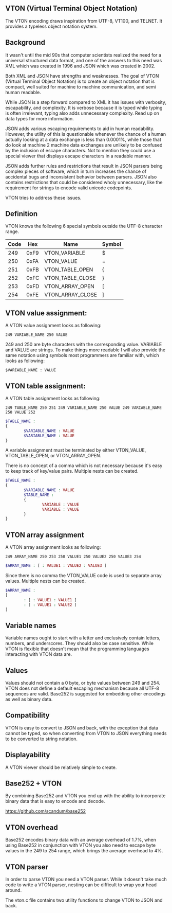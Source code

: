 VTON (Virtual Terminal Object Notation)
---------------------------------------

The VTON encoding draws inspiration from UTF-8, VT100, and TELNET. It provides
a typeless object notation system.

Background
----------

It wasn't until the mid 90s that computer scientists realized the need for a
universal structured data format, and one of the answers to this need was XML
which was created in 1996 and JSON which was created in 2002.

Both XML and JSON have strengths and weaknesses. The goal of VTON (Virtual
Terminal Object Notation) is to create an object notation that is compact,
well suited for machine to machine communication, and semi human readable.

While JSON is a step forward compared to XML it has issues with verbosity,
escapability, and complexity. It is verbose because it is typed while
typing is often irrelevant, typing also adds unnecessary complexity. Read
up on data types for more information.

JSON adds various escaping requirements to aid in human readability.
However, the utility of this is questionable whenever the chance of a human
actually looking at a data exchange is less than 0.0001%, while those that
do look at machine 2 machine data exchanges are unlikely to be confused by the
inclusion of escape characters. Not to mention they could use a special
viewer that displays escape characters in a readable manner.

JSON adds further rules and restrictions that result in JSON parsers being
complex pieces of software, which in turn increases the chance of accidental
bugs and inconsistent behavior between parsers. JSON also contains restrictions
that could be considered wholy unnecessary, like the requirement for strings
to encode valid unicode codepoints.

VTON tries to address these issues.

Definition
----------

VTON knows the following 6 special symbols outside the UTF-8 character range.

| Code | Hex  | Name | Symbol |
|----- | ---- | ---- | ------ |
| 249  | 0xF9 | VTON_VARIABLE    | $ |
| 250  | 0xFA | VTON_VALUE       | = |
| 251  | 0xFB | VTON_TABLE_OPEN  | { |
| 252  | 0xFC | VTON_TABLE_CLOSE | } |
| 253  | 0xFD | VTON_ARRAY_OPEN  | [ |
| 254  | 0xFE | VTON_ARRAY_CLOSE | ] |


VTON value assignment:
---------------------
A VTON value assignment looks as following:
```
249 VARIABLE_NAME 250 VALUE
```
249 and 250 are byte characters with the corresponding value. VARIABLE and VALUE are
strings. To make things more readable I will also provide the same notation using
symbols most programmers are familiar with, which looks as following:
```
$VARIABLE_NAME : VALUE
```
VTON table assignment:
----------------------
A VTON table assignment looks as following:
```
249 TABLE_NAME 250 251 249 VARIABLE_NAME 250 VALUE 249 VARIABLE_NAME 250 VALUE 252
```
```php
$TABLE_NAME :
{
        $VARIABLE_NAME : VALUE
        $VARIABLE_NAME : VALUE
}
```
A variable assignment must be terminated by either VTON_VALUE, VTON_TABLE_OPEN,
or VTON_ARRAY_OPEN.

There is no concept of a comma which is not necessary because it's easy to keep
track of key/value pairs. Multiple nests can be created.
```php
$TABLE_NAME :
{
        $VARIABLE_NAME : VALUE
        $TABLE_NAME :
        {
                VARIABLE : VALUE
                VARIABLE : VALUE
        }
}
```
VTON array assignment
---------------------
A VTON array assignment looks as following:
```
249 ARRAY_NAME 250 253 250 VALUE1 250 VALUE2 250 VALUE3 254
```
```php
$ARRAY_NAME : [ : VALUE1 : VALUE2 : VALUE3 ]
```
Since there is no comma the VTON_VALUE code is used to separate array values. Multiple nests can be created.
```php
$ARRAY_NAME :
[
        : [ : VALUE1 : VALUE1 ]
        : [ : VALUE1 : VALUE2 ]
]
```
Variable names
--------------
Variable names ought to start with a letter and exclusively contain letters,
numbers, and underscores. They should also be case sensitive. While VTON is
flexible that doesn't mean that the programming languages interacting with
VTON data are.

Values
------
Values should not contain a 0 byte, or byte values between 249 and 254. VTON
does not define a default escaping mechanism because all UTF-8 sequences
are valid. Base252 is suggested for embedding other encodings as well as binary
data.

Compatibility
-------------
VTON is easy to convert to JSON and back, with the exception that data cannot
be typed, so when converting from VTON to JSON everything needs to be
converted to string notation.

Displayability
--------------
A VTON viewer should be relatively simple to create.

Base252 + VTON
--------------
By combining Base252 and VTON you end up with the ability to incorporate
binary data that is easy to encode and decode.

https://github.com/scandum/base252

VTON overhead
-------------
Base252 encodes binary data with an average overhead of 1.7%, when using Base252
in conjunction with VTON you also need to escape byte values in the 249 to 254 range,
which brings the average overhead to 4%.

VTON parser
-----------
In order to parse VTON you need a VTON parser. While it doesn't take much code
to write a VTON parser, nesting can be difficult to wrap your head around.

The vton.c file contains two utility functions to change VTON to JSON and back.
